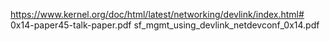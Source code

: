 https://www.kernel.org/doc/html/latest/networking/devlink/index.html#
0x14-paper45-talk-paper.pdf
sf_mgmt_using_devlink_netdevconf_0x14.pdf
